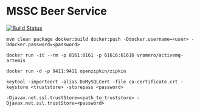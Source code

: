 # MSSC Beer Service

[![Build Status](https://travis-ci.com/shreeshasa/mssc-beer-service.svg?branch=master)](https://travis-ci.com/shreeshasa/mssc-beer-service)

```
mvn clean package docker:build docker:push -Ddocker.username=<user> -Ddocker.password=<password>
```

```
docker run -it --rm -p 8161:8161 -p 61616:61616 vromero/activemq-artemis
```

```
docker run -d -p 9411:9411 openzipkin/zipkin
```

```
keytool -importcert -alias DoMySQLCert -file ca-certificate.crt -keystore <truststore> -storepass <password>
```

```
-Djavax.net.ssl.trustStore=<path_to_truststore> -Djavax.net.ssl.trustStore=<password>
```